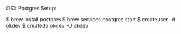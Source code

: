 OSX Postgres Setup:

$ brew install postgres
$ brew services postgres start
$ createuser -d okdev
$ createdb okdev -U okdev
